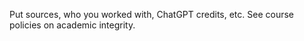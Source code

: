 Put sources, who you worked with, ChatGPT credits, etc. See course policies on academic integrity.

